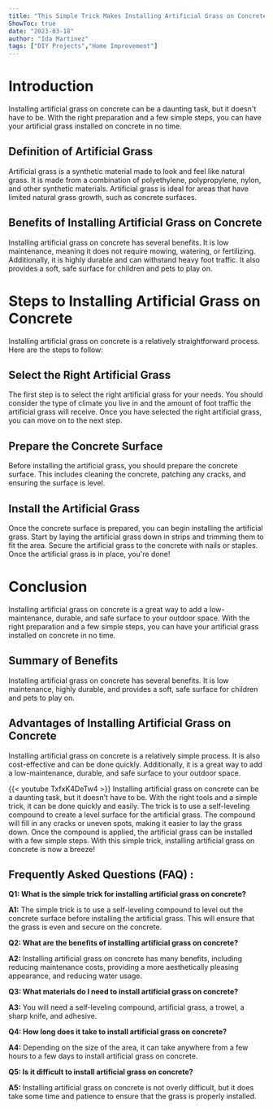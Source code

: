 ```yaml
---
title: "This Simple Trick Makes Installing Artificial Grass on Concrete a Breeze!"
ShowToc: true 
date: "2023-03-18"
author: "Ida Martinez" 
tags: ["DIY Projects","Home Improvement"]
---
```

# Introduction

Installing artificial grass on concrete can be a daunting task, but it doesn't have to be. With the right preparation and a few simple steps, you can have your artificial grass installed on concrete in no time. 

## Definition of Artificial Grass

Artificial grass is a synthetic material made to look and feel like natural grass. It is made from a combination of polyethylene, polypropylene, nylon, and other synthetic materials. Artificial grass is ideal for areas that have limited natural grass growth, such as concrete surfaces. 

## Benefits of Installing Artificial Grass on Concrete

Installing artificial grass on concrete has several benefits. It is low maintenance, meaning it does not require mowing, watering, or fertilizing. Additionally, it is highly durable and can withstand heavy foot traffic. It also provides a soft, safe surface for children and pets to play on. 

# Steps to Installing Artificial Grass on Concrete

Installing artificial grass on concrete is a relatively straightforward process. Here are the steps to follow: 

## Select the Right Artificial Grass

The first step is to select the right artificial grass for your needs. You should consider the type of climate you live in and the amount of foot traffic the artificial grass will receive. Once you have selected the right artificial grass, you can move on to the next step. 

## Prepare the Concrete Surface

Before installing the artificial grass, you should prepare the concrete surface. This includes cleaning the concrete, patching any cracks, and ensuring the surface is level. 

## Install the Artificial Grass

Once the concrete surface is prepared, you can begin installing the artificial grass. Start by laying the artificial grass down in strips and trimming them to fit the area. Secure the artificial grass to the concrete with nails or staples. Once the artificial grass is in place, you're done! 

# Conclusion

Installing artificial grass on concrete is a great way to add a low-maintenance, durable, and safe surface to your outdoor space. With the right preparation and a few simple steps, you can have your artificial grass installed on concrete in no time. 

## Summary of Benefits

Installing artificial grass on concrete has several benefits. It is low maintenance, highly durable, and provides a soft, safe surface for children and pets to play on. 

## Advantages of Installing Artificial Grass on Concrete

Installing artificial grass on concrete is a relatively simple process. It is also cost-effective and can be done quickly. Additionally, it is a great way to add a low-maintenance, durable, and safe surface to your outdoor space.

{{< youtube TxfxK4DeTw4 >}} 
Installing artificial grass on concrete can be a daunting task, but it doesn't have to be. With the right tools and a simple trick, it can be done quickly and easily. The trick is to use a self-leveling compound to create a level surface for the artificial grass. The compound will fill in any cracks or uneven spots, making it easier to lay the grass down. Once the compound is applied, the artificial grass can be installed with a few simple steps. With this simple trick, installing artificial grass on concrete is now a breeze!

## Frequently Asked Questions (FAQ) :
**Q1: What is the simple trick for installing artificial grass on concrete?**

**A1:** The simple trick is to use a self-leveling compound to level out the concrete surface before installing the artificial grass. This will ensure that the grass is even and secure on the concrete. 

**Q2: What are the benefits of installing artificial grass on concrete?**

**A2:** Installing artificial grass on concrete has many benefits, including reducing maintenance costs, providing a more aesthetically pleasing appearance, and reducing water usage.

**Q3: What materials do I need to install artificial grass on concrete?**

**A3:** You will need a self-leveling compound, artificial grass, a trowel, a sharp knife, and adhesive. 

**Q4: How long does it take to install artificial grass on concrete?**

**A4:** Depending on the size of the area, it can take anywhere from a few hours to a few days to install artificial grass on concrete. 

**Q5: Is it difficult to install artificial grass on concrete?**

**A5:** Installing artificial grass on concrete is not overly difficult, but it does take some time and patience to ensure that the grass is properly installed.





